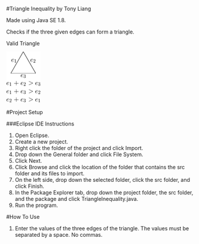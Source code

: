 #Triangle Inequality by Tony Liang

Made using Java SE 1.8.

Checks if the three given edges can form a triangle.

Valid Triangle

![alt text][logo]

[logo]: https://github.com/tliang1/Java-Practice/raw/master/Practice/Intro-To-Java-8th-Ed-Daniel-Y.-Liang/Chapter-3/Chapter03P19/images/instructions/valid_triangle.png "Valid Triangle"

#Project Setup

###Eclipse IDE Instructions
1. Open Eclipse.
2. Create a new project.
3. Right click the folder of the project and click Import.
4. Drop down the General folder and click File System.
5. Click Next.
6. Click Browse and click the location of the folder that contains the src folder and its files to import.
7. On the left side, drop down the selected folder, click the src folder, and click Finish.
8. In the Package Explorer tab, drop down the project folder, the src folder, and the package and click TriangleInequality.java.
9. Run the program.

#How To Use
1. Enter the values of the three edges of the triangle. The values must be separated by a space. No commas.
